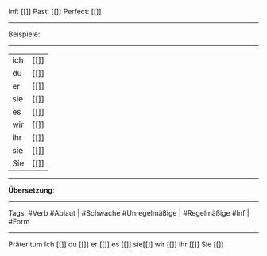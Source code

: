 Inf: [[]]
Past: [[]]
Perfect: [[]]

---
Beispiele:

---

|     |      |
| --- | ---- |
| ich | [[]] |
| du  | [[]] |
| er  | [[]] |
| sie | [[]] |
| es  | [[]] |
| wir | [[]] |
| ihr | [[]] |
| sie | [[]] |
| Sie | [[]] |


---
**Übersetzung**:




---

Tags: 
#Verb
#Ablaut | #Schwache
#Unregelmäßige | #Regelmäßige
#Inf | #Form

---
Präteritum
Ich [[]]
du [[]]
er [[]]
es [[]]
sie[[]]
wir [[]]
ihr [[]]
Sie [[]]
